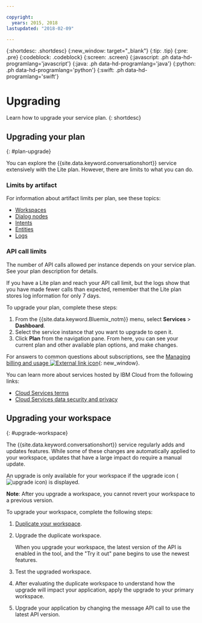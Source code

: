 ```yaml
---

copyright:
  years: 2015, 2018
lastupdated: "2018-02-09"

---
```


{:shortdesc: .shortdesc}
{:new_window: target="_blank"}
{:tip: .tip}
{:pre: .pre}
{:codeblock: .codeblock}
{:screen: .screen}
{:javascript: .ph data-hd-programlang='javascript'}
{:java: .ph data-hd-programlang='java'}
{:python: .ph data-hd-programlang='python'}
{:swift: .ph data-hd-programlang='swift'}

# Upgrading

Learn how to upgrade your service plan.
{: shortdesc}

## Upgrading your plan
{: #plan-upgrade}

You can explore the {{site.data.keyword.conversationshort}} service extensively with the Lite plan. However, there are limits to what you can do.

### Limits by artifact
For information about artifact limits per plan, see these topics:

- [Workspaces](configure-workspace.html#workspace-limits)
- [Dialog nodes](dialog-build.html#dialog-node-limits)
- [Intents](intents.html#intent-limits)
- [Entities](entities.html#entity-limits)
- [Logs](logs_convo.html#log-limits)

### API call limits
The number of API calls allowed per instance depends on your service plan. See your plan description for details.

If you have a Lite plan and reach your API call limit, but the logs show that you have made fewer calls than expected, remember that the Lite plan stores log information for only 7 days.

To upgrade your plan, complete these steps:

1.  From the {{site.data.keyword.Bluemix_notm}} menu, select **Services** > **Dashboard**.
1.  Select the service instance that you want to upgrade to open it.
1.  Click **Plan** from the navigation pane.
   From here, you can see your current plan and other available plan options, and make changes.

For answers to common questions about subscriptions, see the [Managing billing and usage ![External link icon](../../icons/launch-glyph.svg "External link icon")](/docs/billing-usage/how_charged.html){: new_window}.

You can learn more about services hosted by IBM Cloud from the following links:

- [Cloud Services terms](http://www.ibm.com/software/sla/sladb.nsf/sla/saas)
- [Cloud Services data security and privacy](http://www.ibm.com/software/sla/sladb.nsf/sla/csdsp)

## Upgrading your workspace
{: #upgrade-workspace}

The {{site.data.keyword.conversationshort}} service regularly adds and updates features. While some of these changes are automatically applied to your workspace, updates that have a large impact do require a manual update.

An upgrade is only available for your workspace if the upgrade icon (![upgrade icon](images/upgrade.png)) is displayed.

**Note**: After you upgrade a workspace, you cannot revert your workspace to a previous version.

To upgrade your workspace, complete the following steps:
1.  [Duplicate your workspace](configure-workspace.html#exporting-and-copying-workspaces).
2.  Upgrade the duplicate workspace.

    When you upgrade your workspace, the latest version of the API is enabled in the tool, and the "Try it out" pane begins to use the newest features.
3.  Test the upgraded workspace.
4.  After evaluating the duplicate workspace to understand how the upgrade will impact your application, apply the upgrade to your primary workspace.
5.  Upgrade your application by changing the message API call to use the latest API version.
